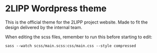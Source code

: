 # 2LIPP Wordpress theme
This is the official theme for the 2LIPP project website. Made to fit the design delivered by the internal team.

When editing the scss files, remember to run this before starting to edit:
    
    sass --watch scss/main.scss:css/main.css --style compressed
